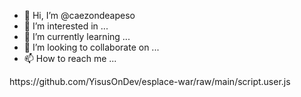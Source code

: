 - 👋 Hi, I’m @caezondeapeso
- 👀 I’m interested in ...
- 🌱 I’m currently learning ...
- 💞️ I’m looking to collaborate on ...
- 📫 How to reach me ...

<!---
caezondeapeso/caezondeapeso is a ✨ special ✨ repository because its `README.md` (this file) appears on your GitHub profile.
You can click the Preview link to take a look at your changes.
--->https://github.com/YisusOnDev/esplace-war/raw/main/script.user.js
